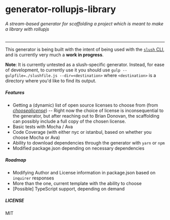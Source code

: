 generator-rollupjs-library
=========================

###### _A stream-based generator for scaffolding a project which is meant to make a library with rollupjs_
---------------------------------------------------------------------

This generator is being built with the intent of being used with the [`slush` CLI](https://slushjs.github.io/#/), and is currently very much a **work in progress**.

**Note**: It is currently untested as a slush-specific generator. Instead, for ease of development, to currently use it you should use
```gulp --gulpfile=./slushfile.js --dir=<destination>``` where `<destination>` is a directory where you'd like to find its output.

##### Features
- Getting a (dynamic) list of open source licenses to choose from (from [_choosealicense_](https://choosealicense.com/licenses/))
-- Right now the choice of license is inconsequential to the generator, but after reaching out to Brian Donovan, the scaffolding can possibly include a full copy of the chosen license.
- Basic tests with Mocha / Ava
- Code Coverage (with either nyc or istanbul, based on whether you choose Mocha or Ava)
- Ability to download dependencies through the generator with `yarn` or `npm`
- Modified package.json depending on necessary dependencies

##### Roadmap
- Modifying Author and License information in package.json based on `inquirer` responses
- More than the one, current template with the ability to choose
- [Possible] TypeScript support, depending on demand

##### LICENSE
MIT
